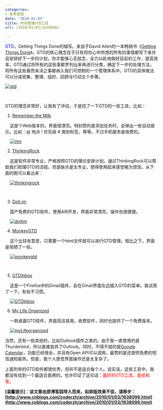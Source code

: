 ```yaml
---
categories:
- 思考感悟
date: '2010-01-03'
title: 时间管理GTD工具
url: /2010/01/03/1638096/

---
```



<span style="color: #0000ff;">GTD</span>，Getting Things Done的缩写。来自于David Allen的一本畅销书《[Getting Things Done](http://www.douban.com/subject/1316569/)》。GTD的核心理念在于只有将你心中所想的所有的事情都写下来并且安排好下一步的计划，你才能够心无挂念，全力以赴地做好目前的工作，提高效率。GTD通过将所有的这些事都罗列出来再进行分类，确定下一步的处理方法，将所有这些悬而未决之事都纳入我们可控制的一个管理体系中。GTD的具体做法可以分成收集、整理、组织、回顾与行动五个步骤。
  
[![gtd](http://images.cnblogs.com/cnblogs_com/coderzh/WindowsLiveWriter/GTD_13E1/gtd_thumb.jpg "gtd")](http://images.cnblogs.com/cnblogs_com/coderzh/WindowsLiveWriter/GTD_13E1/gtd_2.jpg)

&nbsp;

GTD的理念非常好，让我有了冲动，于是找了一下GTD的一些工具，比如：

1. [Remember the Milk](http://www.rememberthemilk.com/)

&nbsp;&nbsp;&nbsp; 这是个Web版本的，界面很漂亮。特别赞的是添加任务时，会弹出一些自动提示。比如：@ 地点 ! 优先级 # 类别标签，等等。不过手机服务是收费的。

&nbsp;&nbsp;&nbsp; [![rtm](http://images.cnblogs.com/cnblogs_com/coderzh/WindowsLiveWriter/GTD_13E1/rtm_thumb.jpg "rtm")](http://images.cnblogs.com/cnblogs_com/coderzh/WindowsLiveWriter/GTD_13E1/rtm_2.jpg) 

2. [ThinkingRock](http://www.thinkingrock.com.au/index.php)

&nbsp;&nbsp;&nbsp; 这是软件非常专业，严格按照GTD的理论安排计划。通过ThinkingRock可以帮助我们梳理GTD的流程，但是缺点是太专业，使得使用起来感觉略为烦琐。从下面的图可以看出来：

&nbsp;&nbsp;&nbsp; [![thinkingrock](http://images.cnblogs.com/cnblogs_com/coderzh/WindowsLiveWriter/GTD_13E1/thinkingrock_thumb.jpg "thinkingrock")](http://images.cnblogs.com/cnblogs_com/coderzh/WindowsLiveWriter/GTD_13E1/thinkingrock_2.jpg) 

&nbsp;

3. [Doit.im](http://www.doit.im/gtd.jsp)

&nbsp;&nbsp;&nbsp; 国产免费的GTD软件，使用AIR开发，界面非常漂亮，操作也很便捷。

&nbsp;&nbsp;&nbsp; [![doitim](http://images.cnblogs.com/cnblogs_com/coderzh/WindowsLiveWriter/GTD_13E1/doitim_thumb.jpg "doitim")](http://images.cnblogs.com/cnblogs_com/coderzh/WindowsLiveWriter/GTD_13E1/doitim_2.jpg) 

4. [MonkeyGTD](http://monkeygtd.tiddlyspot.com/)

&nbsp;&nbsp;&nbsp; 这个比较有意思，只需要一个html文件就可以进行GTD管理。相比之下，界面是简陋了一些。

&nbsp;&nbsp;&nbsp; [![monkeygtd](http://images.cnblogs.com/cnblogs_com/coderzh/WindowsLiveWriter/GTD_13E1/monkeygtd_thumb.jpg "monkeygtd")](http://images.cnblogs.com/cnblogs_com/coderzh/WindowsLiveWriter/GTD_13E1/monkeygtd_2.jpg) 

&nbsp;

5. [GTDInbox](https://addons.mozilla.org/en-US/firefox/addon/3209)

&nbsp;&nbsp;&nbsp; 这是一个Firefox中的Gmail插件，会在Gmail界面左边插入GTD的菜单。我试用了一下，有些不习惯。

&nbsp;&nbsp;&nbsp; [![GTDInbox](http://images.cnblogs.com/cnblogs_com/coderzh/WindowsLiveWriter/GTD_13E1/GTDInbox_thumb_2.jpg "GTDInbox")](http://images.cnblogs.com/cnblogs_com/coderzh/WindowsLiveWriter/GTD_13E1/GTDInbox_6.jpg)

6. [My Life Organized](http://www.mylifeorganized.net/)

&nbsp;&nbsp;&nbsp; 一款桌面GTD软件，界面简洁易用，收费软件，同时也提供了一个免费版本。

&nbsp;&nbsp;&nbsp; [![myLifeorganized](http://images.cnblogs.com/cnblogs_com/coderzh/WindowsLiveWriter/GTD_13E1/myLifeorganized_thumb.gif "myLifeorganized")](http://images.cnblogs.com/cnblogs_com/coderzh/WindowsLiveWriter/GTD_13E1/myLifeorganized_2.gif) 

当然，还有一些其他的，比如Outlook插件之类的。由于我一直使用的是Thurderbird，所以直接放弃了Outlook。同时，不得不提的是[Google Calendar](http://www.google.com/calendar/render)，功能已经很全，并且有Open API可以调用，最赞的是还提供免费的短信通知服务。但是，我个人感觉界面操作还是太复杂了。

上面列举的GTD软件都很优秀，但并不是适合每个人。说实话，这些工具中，我都没有找到一个最适合我用的。也许印证了这句话：<span style="color: red;">最好的GTD工具，是纸和笔。</span>

**[温馨提示]：该文章由原博客园导入而来，如排版效果不佳，请移步：[http://www.cnblogs.com/coderzh/archive/2010/01/03/1638096.html](http://www.cnblogs.com/coderzh/archive/2010/01/03/1638096.html)**